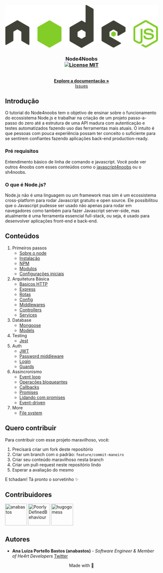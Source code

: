 <p align="center">
  <a href="https://github.com/anabastos/node4noobs">
    <img src="./assets/node.svg" alt="Logo">
  </a>
</p>

<h3 align="center">
  Node4Noobs
  <br />
  <a href="https://opensource.org/licenses/MIT">
    <img src="https://img.shields.io/badge/License-MIT-blue.svg" alt="License MIT">
  </a>
</h3>

<p align="center">
  <br />
  <a href="#conteúdos"><strong>Explore a documentação »</strong></a>
  <br />
  <a href="https://github.com/anabastos/node4noobs/issues">Issues</a>
  <br />
</p>

## Introdução
O tutorial do Node4noobs tem o objetivo de ensinar sobre o funcionamento do ecossistema Node.js e trabalhar na criação de um projeto passo-a-passo do zero até a estrutura de uma API madura com autenticação e testes automatizados fazendo uso das ferramentas mais atuais.
O intuito é que pessoas com pouca experiência possam ter conceito o suficiente para se sentirem confiantes fazendo aplicações back-end production-ready.

### Pré requisitos
Entendimento básico de linha de comando e javascript. Você pode ver outros 4noobs com esses conteúdos como o [javascript4noobs](https://github.com/ThiagoDellaNoce/javascript4noobs) ou o sh4noobs.

### O que é Node.js?
Node.js não é uma linguagem ou um framework mas sim é um ecossistema cross-platform para rodar Javascript gratuito e open source.
Ele possíbilitou que o Javascript pudesse ser usado não apenas para rodar em navegadores como também para fazer Javascript server-side, mas atualmente é uma ferramenta essencial full-stack, ou seja, é usado para desenvolver aplicações front-end e back-end. 

## Conteúdos
1. Primeiros passos
    - [Sobre o node](./contents/1-primeiros-passos/sobre.md)
    - [Instalação](./contents/1-primeiros-passos/instalacao.md)
    - [NPM](./contents/1-primeiros-passos/npm.md)
    - [Modulos](./contents/1-primeiros-passos/modulos.md)
    - [Configurações iniciais](./contents/1-primeiros-passos/config.md)
2. Arquitetura Básica
    - [Basicos HTTP](./contents/2-arquitetura-basica/http.md)
    - [Express](./contents/2-arquitetura-basica/express.md)
    - [Rotas](./contents/2-arquitetura-basica/rotas.md)
    - [Config]()
    - [Middlewares]()
    - [Controllers]()
    - [Services]()
3. Database
    - [Mongoose]()
    - [Models]()
3. Testing
    - [Jest]()
4. Auth
    - [JWT]()
    - [Password middleware]()
    - [Login]()
    - [Guards]()
4. Assincronismo
    - [Event loop]()
    - [Operações bloqueantes]()
    - [Callbacks]()
    - [Promises]()
    - [Lidando com promises]()
    - [Event-driven]()
5. More
    - [File system]()

## Quero contribuir

Para contribuir com esse projeto maravilhoso, você:

1. Precisará criar um fork deste repositório
2. Criar um branch com o padrão: `feature/commit-maneiro`
3. Criar seu conteúdo maravilhoso nesta branch
4. Criar um pull-request neste repositório lindo
5. Esperar a avaliação do mesmo

E tchadam! Tá pronto o sorvetinho ✨

## Contribuidores

<a href="https://github.com/anabastos"><img src="https://avatars3.githubusercontent.com/u/10088900" title="anabastos" width="72" height="72"></a>
<a href="https://github.com/PoorlyDefinedBehaviour"><img src="https://avatars0.githubusercontent.com/u/17282221" title="PoorlyDefinedBehaviour" width="72" height="72"></a>
<a href="https://github.com/hugogomess"><img src="https://avatars3.githubusercontent.com/u/30708062" title="hugogomess" width="72" height="72"></a>

## Autores

- **Ana Luiza Portello Bastos (anabastos)** - _Software Engineer & Member of He4rt Developers_ [Twitter](https://twitter.com/naluhh)

<p align="center">
  Made with 💜
</p>
